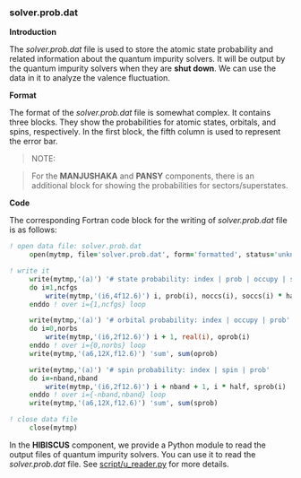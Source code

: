 ### solver.prob.dat

**Introduction**

The *solver.prob.dat* file is used to store the atomic state probability and related information about the quantum impurity solvers. It will be output by the quantum impurity solvers when they are **shut down**. We can use the data in it to analyze
the valence fluctuation.

**Format**

The format of the *solver.prob.dat* file is somewhat complex. It contains three blocks. They show the probabilities for atomic states, orbitals, and spins, respectively. In the first block, the fifth column is used to represent the error bar.

> NOTE:

> For the **MANJUSHAKA** and **PANSY** components, there is an additional block for showing the probabilities for sectors/superstates.

**Code**

The corresponding Fortran code block for the writing of *solver.prob.dat* file is as follows:

```fortran
! open data file: solver.prob.dat
     open(mytmp, file='solver.prob.dat', form='formatted', status='unknown')

! write it
     write(mytmp,'(a)') '# state probability: index | prob | occupy | spin'
     do i=1,ncfgs
         write(mytmp,'(i6,4f12.6)') i, prob(i), noccs(i), soccs(i) * half, perr(i)
     enddo ! over i={1,ncfgs} loop

     write(mytmp,'(a)') '# orbital probability: index | occupy | prob'
     do i=0,norbs
         write(mytmp,'(i6,2f12.6)') i + 1, real(i), oprob(i)
     enddo ! over i={0,norbs} loop
     write(mytmp,'(a6,12X,f12.6)') 'sum', sum(oprob)

     write(mytmp,'(a)') '# spin probability: index | spin | prob'
     do i=-nband,nband
         write(mytmp,'(i6,2f12.6)') i + nband + 1, i * half, sprob(i)
     enddo ! over i={-nband,nband} loop
     write(mytmp,'(a6,12X,f12.6)') 'sum', sum(sprob)

! close data file
     close(mytmp)
```

In the **HIBISCUS** component, we provide a Python module to read the output files of quantum impurity solvers. You can use it to read the *solver.prob.dat* file. See [script/u_reader.py](../ch07/reader.md) for more details.
